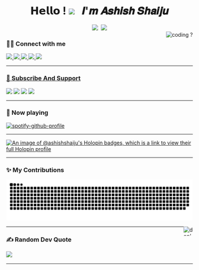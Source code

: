 <h1 align="center">𝗛𝗲𝗹𝗹𝗼 ! <img src="https://github.com/ashishshaiju/ashishshaiju/blob/files/gifs/wave.gif"  width="30px"> &nbsp; 𝑰'𝒎 𝑨𝒔𝒉𝒊𝒔𝒉 𝑺𝒉𝒂𝒊𝒋𝒖</h1> 
<div align="center" width="50"> 
<img src="https://badgen.net/badge/Python/✔/blue?icon=terminal&labelColor=EE0823">&nbsp; <img src="https://badgen.net/badge/C/✔/blue?icon=terminal&labelColor=EE0823">
</div>
<a href="https://reactjs.org/">
<img align="right" src="https://github.com/ashishshaiju/ashishshaiju/blob/files/images/Coding.png" alt="coding ?"> </a>


### 🧍‍♂️ Connect with me
 
<p align="left">
    <a href="https://t.me/Ashish_Shaiju">
        <img height="35px" src="https://img.icons8.com/fluent/48/000000/telegram-app.png" />
    </a>
    <a href="https://facebook.com/ashishshaiju/">
        <img height="35px" src="https://img.icons8.com/fluent/48/000000/facebook-new.png" />
    </a>
       <a href="https://instagram.com/ashish_shaiju/">
        <img height="35px" src="https://img.icons8.com/fluent/48/000000/instagram-new.png" />
     </a>    
    <a href="https://twitter.com/ashish_shaiju">
        <img height="35px" src="https://img.icons8.com/fluent/48/000000/twitter.png" />
    </a>
    <a href="https://discordapp.com/users/580739337017360410"> 
       <img height="35px" src="https://img.icons8.com/color/48/000000/discord--v2.png"> </a>
</p><a href="https://da.gd/BZvT">

---
### 💖 Subscribe And Support

<a href="https://bit.ly/vannisified"><img src="https://img.shields.io/badge/Vannisified-FF0202?&logo=youtube"></a>
<a href="https://t.me/Vannisified"><img src="https://img.shields.io/badge/Vannisified-blue?&logo=telegram"></a>
<a href="https://t.me/Vannisified_Official"><img src="https://img.shields.io/badge/Vannisified Official-blue?&logo=telegram"></a>
<a href="https://dsc.gg/Vannisified"><img src="https://img.shields.io/badge/Vannisified-black?&logo=discord"></a>

---
</a>

### 🎵 Now playing

[![spotify-github-profile](https://spotify-github-profile.kittinanx.com/api/view?uid=527j59hf0f5lkdj7c18f8g2jz&cover_image=true&theme=natemoo-re&show_offline=false&background_color=121212&interchange=true&bar_color=53b14f&bar_color_cover=false)](https://spotify-github-profile.kittinanx.com/api/view?uid=527j59hf0f5lkdj7c18f8g2jz&redirect=true)

---
<!-- ![Profile views](https://gpvc.arturio.dev/ashishshaiju) -->

[![An image of @ashishshaiju's Holopin badges, which is a link to view their full Holopin profile](https://holopin.me/ashishshaiju)](https://holopin.io/@ashishshaiju)

---
### ✨ My Contributions
![snake svg](https://github.com/ashishshaiju/ashishshaiju/blob/output/github-contribution-grid-snake-dark.svg)

 <a href="https://printer.discord.com" >
<img align="right" src="https://github.com/ashishshaiju/ashishshaiju/blob/files/gifs/I%20dont%20know%20what%20it%20is.gif" width="25px" height="25px" alt="don't touch here">
</a>

---
### ✍️ Random Dev Quote
![](https://quotes-github-readme.vercel.app/api?type=horizontal&theme=radical)

---

